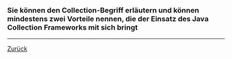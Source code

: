 ### Sie können den Collection-Begriff erläutern und können mindestens zwei Vorteile nennen, die der Einsatz des Java Collection Frameworks mit sich bringt

---

[Zurück](700datenstrukturen.md)


